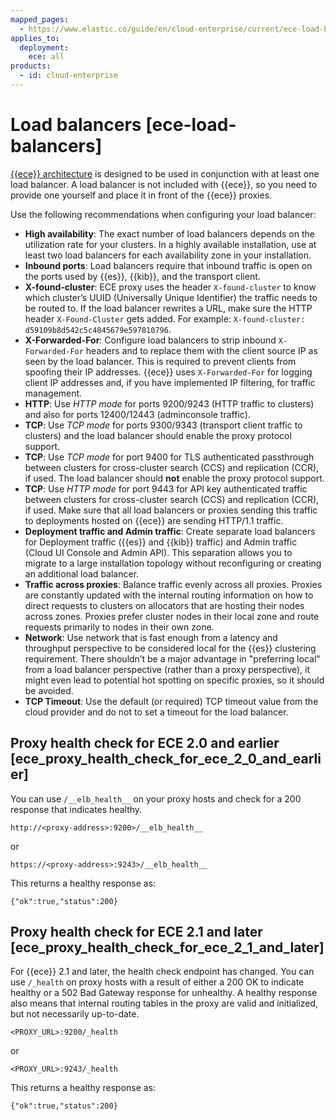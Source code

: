 ```yaml
---
mapped_pages:
  - https://www.elastic.co/guide/en/cloud-enterprise/current/ece-load-balancers.html
applies_to:
  deployment:
    ece: all
products:
  - id: cloud-enterprise
---
```


# Load balancers [ece-load-balancers]

[{{ece}} architecture](./ece-architecture.md) is designed to be used in conjunction with at least one load balancer. A load balancer is not included with {{ece}}, so you need to provide one yourself and place it in front of the {{ece}} proxies.

Use the following recommendations when configuring your load balancer:

* **High availability**: The exact number of load balancers depends on the utilization rate for your clusters. In a highly available installation, use at least two load balancers for each availability zone in your installation.
* **Inbound ports**: Load balancers require that inbound traffic is open on the ports used by {{es}}, {{kib}}, and the transport client.
* **X-found-cluster**: ECE proxy uses the header `X-found-cluster` to know which cluster’s UUID (Universally Unique Identifier) the traffic needs to be routed to. If the load balancer rewrites a URL, make sure the HTTP header `X-Found-Cluster` gets added. For example: `X-found-cluster: d59109b8d542c5c4845679e597810796`.
* **X-Forwarded-For**: Configure load balancers to strip inbound `X-Forwarded-For` headers and to replace them with the client source IP as seen by the load balancer. This is required to prevent clients from spoofing their IP addresses. {{ece}} uses `X-Forwarded-For` for logging client IP addresses and, if you have implemented IP filtering, for traffic management.
* **HTTP**: Use *HTTP mode* for ports 9200/9243 (HTTP traffic to clusters) and also for ports 12400/12443 (adminconsole traffic).
* **TCP**: Use *TCP mode* for ports 9300/9343 (transport client traffic to clusters) and the load balancer should enable the proxy protocol support.
* **TCP**: Use *TCP mode* for port 9400 for TLS authenticated passthrough between clusters for cross-cluster search (CCS) and replication (CCR), if used. The load balancer should **not** enable the proxy protocol support.
* **TCP**: Use *HTTP mode* for port 9443 for API key authenticated traffic between clusters for cross-cluster search (CCS) and replication (CCR), if used. Make sure that all load balancers or proxies sending this traffic to deployments hosted on {{ece}} are sending HTTP/1.1 traffic.
* **Deployment traffic and Admin traffic**: Create separate load balancers for Deployment traffic ({{es}} and {{kib}} traffic) and Admin traffic (Cloud UI Console and Admin API). This separation allows you to migrate to a large installation topology without reconfiguring or creating an additional load balancer.
* **Traffic across proxies**: Balance traffic evenly across all proxies. Proxies are constantly updated with the internal routing information on how to direct requests to clusters on allocators that are hosting their nodes across zones. Proxies prefer cluster nodes in their local zone and route requests primarily to nodes in their own zone.
* **Network**: Use network that is fast enough from a latency and throughput perspective to be considered local for the {{es}} clustering requirement. There shouldn’t be a major advantage in "preferring local" from a load balancer perspective (rather than a proxy perspective), it might even lead to potential hot spotting on specific proxies, so it should be avoided.
* **TCP Timeout**: Use the default (or required) TCP timeout value from the cloud provider and do not to set a timeout for the load balancer.


## Proxy health check for ECE 2.0 and earlier [ece_proxy_health_check_for_ece_2_0_and_earlier]

You can use `/__elb_health__` on your proxy hosts and check for a 200 response that indicates healthy.

```
http://<proxy-address>:9200>/__elb_health__
```

or

```
https://<proxy-address>:9243>/__elb_health__
```

This returns a healthy response as:

```
{"ok":true,"status":200}
```


## Proxy health check for ECE 2.1 and later [ece_proxy_health_check_for_ece_2_1_and_later]

For {{ece}} 2.1 and later, the health check endpoint has changed. You can use `/_health` on proxy hosts with a result of either a 200 OK to indicate healthy or a 502 Bad Gateway response for unhealthy. A healthy response also means that internal routing tables in the proxy are valid and initialized, but not necessarily up-to-date.

```
<PROXY_URL>:9200/_health
```

or

```
<PROXY_URL>:9243/_health
```

This returns a healthy response as:

```
{"ok":true,"status":200}
```
